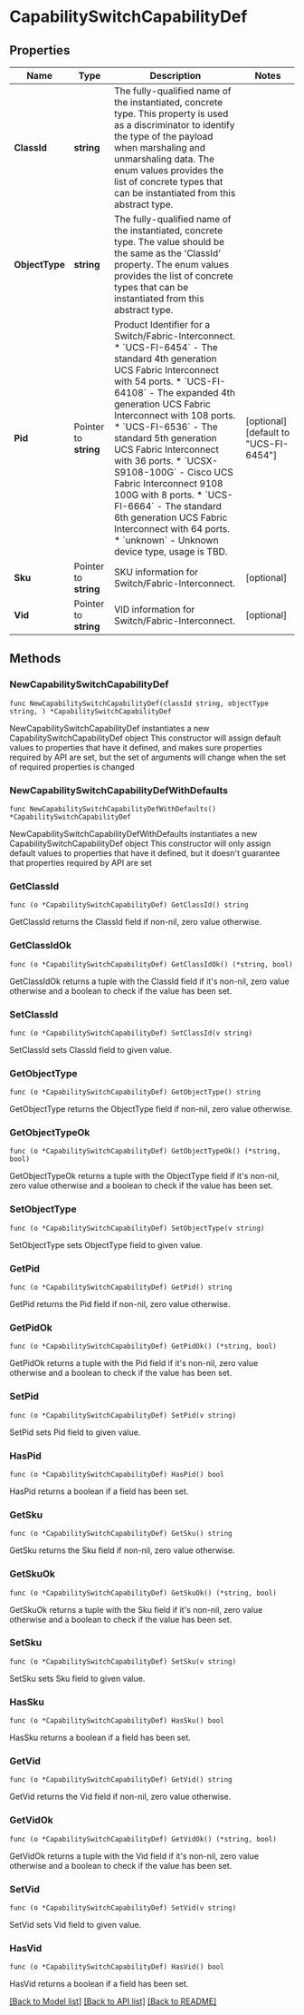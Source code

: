 # CapabilitySwitchCapabilityDef

## Properties

Name | Type | Description | Notes
------------ | ------------- | ------------- | -------------
**ClassId** | **string** | The fully-qualified name of the instantiated, concrete type. This property is used as a discriminator to identify the type of the payload when marshaling and unmarshaling data. The enum values provides the list of concrete types that can be instantiated from this abstract type. | 
**ObjectType** | **string** | The fully-qualified name of the instantiated, concrete type. The value should be the same as the &#39;ClassId&#39; property. The enum values provides the list of concrete types that can be instantiated from this abstract type. | 
**Pid** | Pointer to **string** | Product Identifier for a Switch/Fabric-Interconnect. * &#x60;UCS-FI-6454&#x60; - The standard 4th generation UCS Fabric Interconnect with 54 ports. * &#x60;UCS-FI-64108&#x60; - The expanded 4th generation UCS Fabric Interconnect with 108 ports. * &#x60;UCS-FI-6536&#x60; - The standard 5th generation UCS Fabric Interconnect with 36 ports. * &#x60;UCSX-S9108-100G&#x60; - Cisco UCS Fabric Interconnect 9108 100G with 8 ports. * &#x60;UCS-FI-6664&#x60; - The standard 6th generation UCS Fabric Interconnect with 64 ports. * &#x60;unknown&#x60; - Unknown device type, usage is TBD. | [optional] [default to "UCS-FI-6454"]
**Sku** | Pointer to **string** | SKU information for Switch/Fabric-Interconnect. | [optional] 
**Vid** | Pointer to **string** | VID information for Switch/Fabric-Interconnect. | [optional] 

## Methods

### NewCapabilitySwitchCapabilityDef

`func NewCapabilitySwitchCapabilityDef(classId string, objectType string, ) *CapabilitySwitchCapabilityDef`

NewCapabilitySwitchCapabilityDef instantiates a new CapabilitySwitchCapabilityDef object
This constructor will assign default values to properties that have it defined,
and makes sure properties required by API are set, but the set of arguments
will change when the set of required properties is changed

### NewCapabilitySwitchCapabilityDefWithDefaults

`func NewCapabilitySwitchCapabilityDefWithDefaults() *CapabilitySwitchCapabilityDef`

NewCapabilitySwitchCapabilityDefWithDefaults instantiates a new CapabilitySwitchCapabilityDef object
This constructor will only assign default values to properties that have it defined,
but it doesn't guarantee that properties required by API are set

### GetClassId

`func (o *CapabilitySwitchCapabilityDef) GetClassId() string`

GetClassId returns the ClassId field if non-nil, zero value otherwise.

### GetClassIdOk

`func (o *CapabilitySwitchCapabilityDef) GetClassIdOk() (*string, bool)`

GetClassIdOk returns a tuple with the ClassId field if it's non-nil, zero value otherwise
and a boolean to check if the value has been set.

### SetClassId

`func (o *CapabilitySwitchCapabilityDef) SetClassId(v string)`

SetClassId sets ClassId field to given value.


### GetObjectType

`func (o *CapabilitySwitchCapabilityDef) GetObjectType() string`

GetObjectType returns the ObjectType field if non-nil, zero value otherwise.

### GetObjectTypeOk

`func (o *CapabilitySwitchCapabilityDef) GetObjectTypeOk() (*string, bool)`

GetObjectTypeOk returns a tuple with the ObjectType field if it's non-nil, zero value otherwise
and a boolean to check if the value has been set.

### SetObjectType

`func (o *CapabilitySwitchCapabilityDef) SetObjectType(v string)`

SetObjectType sets ObjectType field to given value.


### GetPid

`func (o *CapabilitySwitchCapabilityDef) GetPid() string`

GetPid returns the Pid field if non-nil, zero value otherwise.

### GetPidOk

`func (o *CapabilitySwitchCapabilityDef) GetPidOk() (*string, bool)`

GetPidOk returns a tuple with the Pid field if it's non-nil, zero value otherwise
and a boolean to check if the value has been set.

### SetPid

`func (o *CapabilitySwitchCapabilityDef) SetPid(v string)`

SetPid sets Pid field to given value.

### HasPid

`func (o *CapabilitySwitchCapabilityDef) HasPid() bool`

HasPid returns a boolean if a field has been set.

### GetSku

`func (o *CapabilitySwitchCapabilityDef) GetSku() string`

GetSku returns the Sku field if non-nil, zero value otherwise.

### GetSkuOk

`func (o *CapabilitySwitchCapabilityDef) GetSkuOk() (*string, bool)`

GetSkuOk returns a tuple with the Sku field if it's non-nil, zero value otherwise
and a boolean to check if the value has been set.

### SetSku

`func (o *CapabilitySwitchCapabilityDef) SetSku(v string)`

SetSku sets Sku field to given value.

### HasSku

`func (o *CapabilitySwitchCapabilityDef) HasSku() bool`

HasSku returns a boolean if a field has been set.

### GetVid

`func (o *CapabilitySwitchCapabilityDef) GetVid() string`

GetVid returns the Vid field if non-nil, zero value otherwise.

### GetVidOk

`func (o *CapabilitySwitchCapabilityDef) GetVidOk() (*string, bool)`

GetVidOk returns a tuple with the Vid field if it's non-nil, zero value otherwise
and a boolean to check if the value has been set.

### SetVid

`func (o *CapabilitySwitchCapabilityDef) SetVid(v string)`

SetVid sets Vid field to given value.

### HasVid

`func (o *CapabilitySwitchCapabilityDef) HasVid() bool`

HasVid returns a boolean if a field has been set.


[[Back to Model list]](../README.md#documentation-for-models) [[Back to API list]](../README.md#documentation-for-api-endpoints) [[Back to README]](../README.md)


